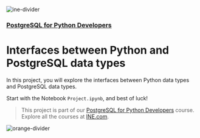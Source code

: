 ![ine-divider](https://user-images.githubusercontent.com/7065401/92672068-398e8080-f2ee-11ea-82d6-ad53f7feb5c0.png)

### [PostgreSQL for Python Developers](https://my.ine.com/course/postgresql-for-python-developers/4f6652d6-072e-4c18-aad6-0cb9ff3e0d29)

# Interfaces between Python and PostgreSQL data types

In this project, you will explore the interfaces between Python data types and PostgreSQL data types.

Start with the Notebook `Project.ipynb`, and best of luck!

> This project is part of our [PostgreSQL for Python Developers](https://my.ine.com/course/postgresql-for-python-developers/4f6652d6-072e-4c18-aad6-0cb9ff3e0d29) course. Explore all the courses at [INE.com](https://ine.com/).

![orange-divider](https://user-images.githubusercontent.com/7065401/92672455-187a5f80-f2ef-11ea-890c-40be9474f7b7.png)
